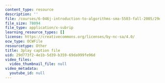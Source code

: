 ```yaml
---
content_type: resource
description: ''
file: /courses/6-046j-introduction-to-algorithms-sma-5503-fall-2005/29d773f24e1b5d39b35969da999fe96d_whjt_N9uYFI.vtt
file_size: 78094
file_type: application/x-subrip
learning_resource_types: []
license: https://creativecommons.org/licenses/by-nc-sa/4.0/
ocw_type: OCWFile
resourcetype: Other
title: 3play caption file
uid: 29d773f2-4e1b-5d39-b359-69da999fe96d
video_files:
  video_thumbnail_file: null
video_metadata:
  youtube_id: null
---
```

